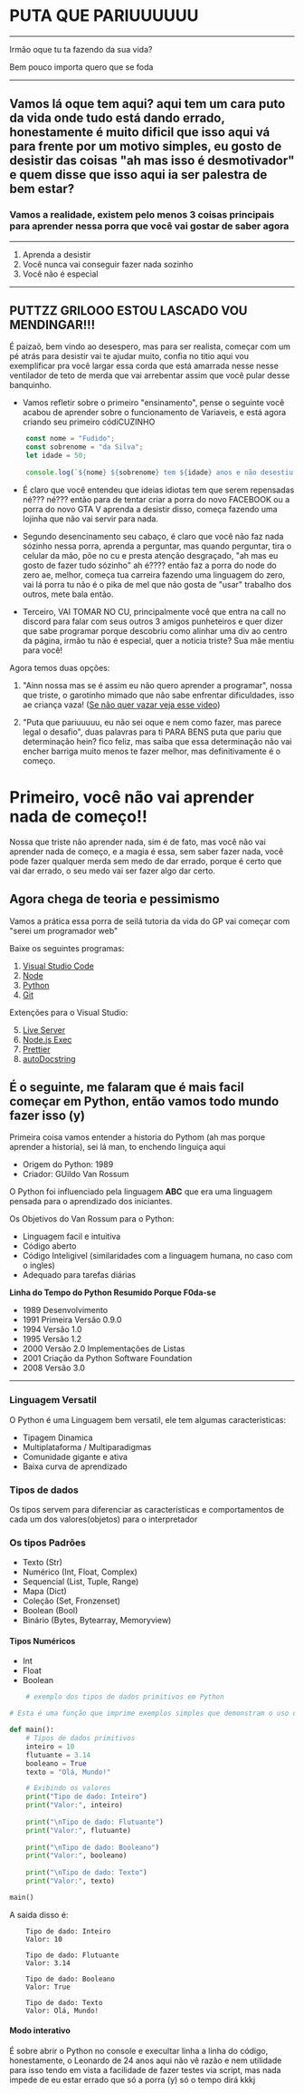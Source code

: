 # PUTA QUE PARIUUUUUU
---
Irmão oque tu ta fazendo da sua vida?

Bem pouco importa quero que se foda

---
Vamos lá oque tem aqui? aqui tem um cara puto da vida onde tudo está dando errado, honestamente é muito dificil que isso aqui vá para frente por um motivo simples, eu gosto de desistir das coisas "ah mas isso é desmotivador" e quem disse que isso aqui ia ser palestra de bem estar?
---
### Vamos a realidade, existem pelo menos 3 coisas principais para aprender nessa porra que você vai gostar de saber agora
---
 1. Aprenda a desistir
 2. Você nunca vai conseguir fazer nada sozinho
 3. Você não é especial
---

## PUTTZZ GRILOOO ESTOU LASCADO VOU MENDINGAR!!!

É paizaõ, bem vindo ao desespero, mas para ser realista, começar com um pé atrás para desistir vai te ajudar muito, confia no titio aqui vou exemplificar pra você largar essa corda que está amarrada nesse nesse ventilador de teto de merda que vai arrebentar assim que você pular desse banquinho.

- Vamos refletir sobre o primeiro "ensinamento", pense o seguinte você acabou de aprender sobre o funcionamento de Variaveis, e está agora criando seu primeiro códiCUZINHO

```javascript
    const nome = "Fudido";
    const sobrenome = "da Silva";
    let idade = 50;
    
    console.log(`${nome} ${sobrenome} tem ${idade} anos e não desestiu da tua tapecrepe no interior de Itaguatingá, vai se fuder`);

```
- É claro que você entendeu que ideias idiotas tem que serem repensadas né??? né??? então para de tentar criar a porra do novo FACEBOOK ou a porra do novo GTA V aprenda a desistir disso, começa fazendo uma lojinha que não vai servir para nada.

- Segundo desencinamento seu cabaço, é claro que você não faz nada sózinho nessa porra, aprenda a perguntar, mas quando perguntar, tira o celular da mão, põe no cu e presta atenção desgraçado, "ah mas eu gosto de fazer tudo sózinho" ah é???? então faz a porra do node do zero ae, melhor, começa tua carreira fazendo uma linguagem do zero, vai lá porra tu não é o pika de mel que não gosta de "usar" trabalho dos outros, mete bala então.


- Terceiro, VAI TOMAR NO CU, principalmente você que entra na call no discord para falar com seus outros 3 amigos punheteiros e quer dizer que sabe programar porque descobriu como alinhar uma div ao centro da página, irmão tu não é especial, quer a noticia triste? Sua mãe mentiu para você!


Agora temos duas opções:


1. "Ainn nossa mas se é assim eu não quero aprender a programar", nossa que triste, o garotinho mimado que não sabe enfrentar dificuldades, isso ae criança vaza! ([Se não quer vazar veja esse video](https://youtu.be/VwyCizE_cPQ))

2. "Puta que pariuuuuu, eu não sei oque e nem como fazer, mas parece legal o desafio", duas palavras para ti PARA BENS puta que pariu que determinação hein? fico feliz, mas saiba que essa determinação não vai encher barriga muito menos te fazer melhor, mas definitivamente é o começo.

# Primeiro, você não vai aprender nada de começo!!
Nossa que triste não aprender nada, sim é de fato, mas você não vai aprender nada de começo, e a magia é essa, sem saber fazer nada, você pode fazer qualquer merda sem medo de dar errado, porque é certo que vai dar errado, o seu medo vai ser fazer algo dar certo.


## Agora chega de teoria e pessimismo
Vamos a prática essa porra de seilá tutoria da vida do GP vai começar com "serei um programador web"

Baixe os seguintes programas:
1. [Visual Studio Code](https://code.visualstudio.com/)
2. [Node](https://nodejs.org/pt)
3. [Python](https://www.python.org/)
4. [Git](https://git-scm.com/downloads)

Extenções para o Visual Studio:

5. [Live Server](https://marketplace.visualstudio.com/items?itemName=ritwickdey.LiveServer)
6. [Node.js Exec](https://marketplace.visualstudio.com/items?itemName=miramac.vscode-exec-node)
7. [Prettier](https://marketplace.visualstudio.com/items?itemName=esbenp.prettier-vscode)
8. [autoDocstring](https://marketplace.visualstudio.com/items?itemName=njpwerner.autodocstring)


## É o seguinte, me falaram que é mais facil começar em Python, então vamos todo mundo fazer isso (y)

Primeira coisa vamos entender a historia do Pythom (ah mas porque aprender a historia), sei lá man, to enchendo linguiça aqui

- Origem do Python: 1989
- Criador: GUildo Van Rossum

O Python foi influenciado pela linguagem <strong>ABC</strong> que era uma linguagem pensada para o aprendizado dos iniciantes.

Os Objetivos do Van Rossum para o Python:

- Linguagem facil e intuitiva
- Código aberto
- Código Inteligivel (similaridades com a linguagem humana, no caso com o ingles)
- Adequado para tarefas diárias

<strong>Linha do Tempo do Python Resumido Porque F0da-se</strong>
- 1989 Desenvolvimento
- 1991 Primeira Versão 0.9.0
- 1994 Versão 1.0
- 1995 Versão 1.2
- 2000 Versão 2.0 Implementações de Listas
- 2001 Criação da Python Software Foundation
- 2008 Versão 3.0

<hr>

### Linguagem Versatil

O Python é uma Linguagem bem versatil, ele tem algumas caracteristicas:

- Tipagem Dinamica
- Multiplataforma / Multiparadigmas
- Comunidade gigante e ativa
- Baixa curva de aprendizado

### Tipos de dados

Os tipos servem para diferenciar as caracteristicas e comportamentos de cada um dos valores(objetos) para o interpretador

### Os tipos Padrões

- Texto (Str)
- Numérico (Int, Float, Complex)
- Sequencial (List, Tuple, Range)
- Mapa (Dict)
- Coleção (Set, Fronzenset)
- Boolean (Bool) 
- Binário (Bytes, Bytearray, Memoryview)

#### Tipos Numéricos

- Int
- Float
- Boolean

```python
    # exemplo dos tipos de dados primitivos em Python

# Esta é uma função que imprime exemplos simples que demonstram o uso de tipos de dados primitivos em Python.

def main():
    # Tipos de dados primitivos
    inteiro = 10
    flutuante = 3.14
    booleano = True
    texto = "Olá, Mundo!"

    # Exibindo os valores
    print("Tipo de dado: Inteiro")
    print("Valor:", inteiro)
    
    print("\nTipo de dado: Flutuante")
    print("Valor:", flutuante)
    
    print("\nTipo de dado: Booleano")
    print("Valor:", booleano)
    
    print("\nTipo de dado: Texto")
    print("Valor:", texto)  

main()

```
A saida disso é:
``` text
    Tipo de dado: Inteiro
    Valor: 10

    Tipo de dado: Flutuante
    Valor: 3.14

    Tipo de dado: Booleano
    Valor: True

    Tipo de dado: Texto
    Valor: Olá, Mundo!
```

#### Modo interativo
É sobre abrir o Python no console e execultar linha a linha do código, honestamente, o Leonardo de 24 anos aqui não vê razão e nem utilidade para isso tendo em vista a facilidade de fazer testes via script, mas nada impede de eu estar errado que só a porra (y) só o tempo dirá kkkj

